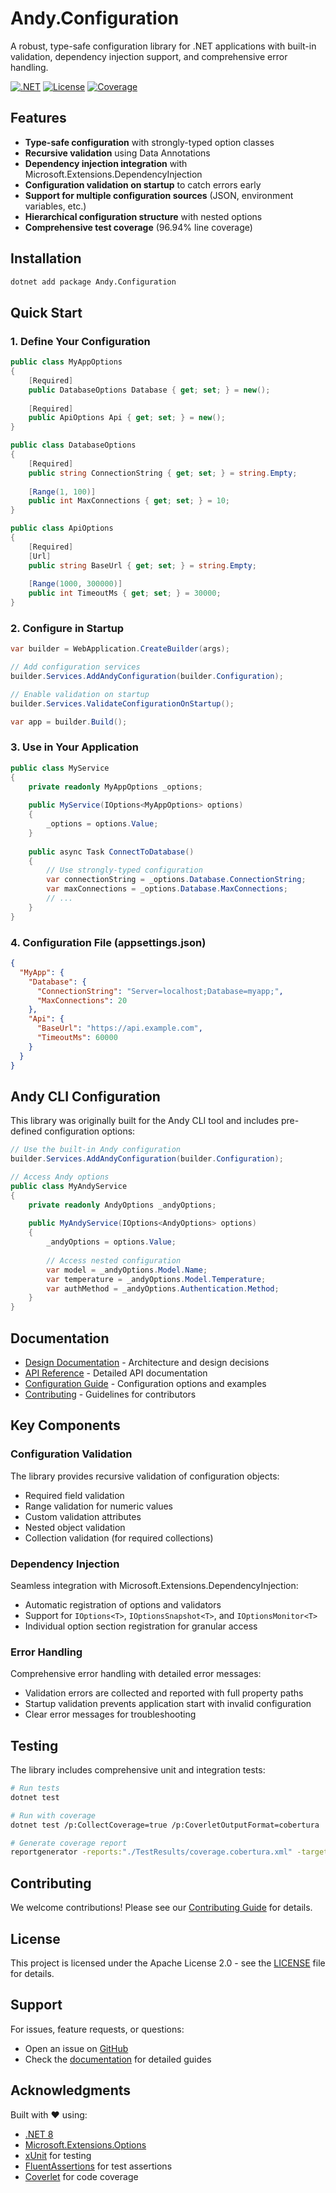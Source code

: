 # Andy.Configuration

A robust, type-safe configuration library for .NET applications with built-in validation, dependency injection support, and comprehensive error handling.

[![.NET](https://img.shields.io/badge/.NET-8.0-512BD4)](https://dotnet.microsoft.com)
[![License](https://img.shields.io/badge/License-Apache%202.0-blue.svg)](LICENSE)
[![Coverage](https://img.shields.io/badge/Coverage-96.94%25-brightgreen.svg)](https://github.com/rivoli-ai/andy-configuration)

## Features

- **Type-safe configuration** with strongly-typed option classes
- **Recursive validation** using Data Annotations
- **Dependency injection integration** with Microsoft.Extensions.DependencyInjection
- **Configuration validation on startup** to catch errors early
- **Support for multiple configuration sources** (JSON, environment variables, etc.)
- **Hierarchical configuration structure** with nested options
- **Comprehensive test coverage** (96.94% line coverage)

## Installation

```bash
dotnet add package Andy.Configuration
```

## Quick Start

### 1. Define Your Configuration

```csharp
public class MyAppOptions
{
    [Required]
    public DatabaseOptions Database { get; set; } = new();
    
    [Required]
    public ApiOptions Api { get; set; } = new();
}

public class DatabaseOptions
{
    [Required]
    public string ConnectionString { get; set; } = string.Empty;
    
    [Range(1, 100)]
    public int MaxConnections { get; set; } = 10;
}

public class ApiOptions
{
    [Required]
    [Url]
    public string BaseUrl { get; set; } = string.Empty;
    
    [Range(1000, 300000)]
    public int TimeoutMs { get; set; } = 30000;
}
```

### 2. Configure in Startup

```csharp
var builder = WebApplication.CreateBuilder(args);

// Add configuration services
builder.Services.AddAndyConfiguration(builder.Configuration);

// Enable validation on startup
builder.Services.ValidateConfigurationOnStartup();

var app = builder.Build();
```

### 3. Use in Your Application

```csharp
public class MyService
{
    private readonly MyAppOptions _options;
    
    public MyService(IOptions<MyAppOptions> options)
    {
        _options = options.Value;
    }
    
    public async Task ConnectToDatabase()
    {
        // Use strongly-typed configuration
        var connectionString = _options.Database.ConnectionString;
        var maxConnections = _options.Database.MaxConnections;
        // ...
    }
}
```

### 4. Configuration File (appsettings.json)

```json
{
  "MyApp": {
    "Database": {
      "ConnectionString": "Server=localhost;Database=myapp;",
      "MaxConnections": 20
    },
    "Api": {
      "BaseUrl": "https://api.example.com",
      "TimeoutMs": 60000
    }
  }
}
```

## Andy CLI Configuration

This library was originally built for the Andy CLI tool and includes pre-defined configuration options:

```csharp
// Use the built-in Andy configuration
builder.Services.AddAndyConfiguration(builder.Configuration);

// Access Andy options
public class MyAndyService
{
    private readonly AndyOptions _andyOptions;
    
    public MyAndyService(IOptions<AndyOptions> options)
    {
        _andyOptions = options.Value;
        
        // Access nested configuration
        var model = _andyOptions.Model.Name;
        var temperature = _andyOptions.Model.Temperature;
        var authMethod = _andyOptions.Authentication.Method;
    }
}
```

## Documentation

- [Design Documentation](docs/design.md) - Architecture and design decisions
- [API Reference](docs/api-reference.md) - Detailed API documentation
- [Configuration Guide](docs/configuration-guide.md) - Configuration options and examples
- [Contributing](docs/contributing.md) - Guidelines for contributors

## Key Components

### Configuration Validation

The library provides recursive validation of configuration objects:

- Required field validation
- Range validation for numeric values
- Custom validation attributes
- Nested object validation
- Collection validation (for required collections)

### Dependency Injection

Seamless integration with Microsoft.Extensions.DependencyInjection:

- Automatic registration of options and validators
- Support for `IOptions<T>`, `IOptionsSnapshot<T>`, and `IOptionsMonitor<T>`
- Individual option section registration for granular access

### Error Handling

Comprehensive error handling with detailed error messages:

- Validation errors are collected and reported with full property paths
- Startup validation prevents application start with invalid configuration
- Clear error messages for troubleshooting

## Testing

The library includes comprehensive unit and integration tests:

```bash
# Run tests
dotnet test

# Run with coverage
dotnet test /p:CollectCoverage=true /p:CoverletOutputFormat=cobertura

# Generate coverage report
reportgenerator -reports:"./TestResults/coverage.cobertura.xml" -targetdir:"CoverageReport" -reporttypes:Html
```

## Contributing

We welcome contributions! Please see our [Contributing Guide](docs/contributing.md) for details.

## License

This project is licensed under the Apache License 2.0 - see the [LICENSE](LICENSE) file for details.

## Support

For issues, feature requests, or questions:
- Open an issue on [GitHub](https://github.com/rivoli-ai/andy-configuration/issues)
- Check the [documentation](docs/) for detailed guides

## Acknowledgments

Built with ❤️ using:
- [.NET 8](https://dotnet.microsoft.com)
- [Microsoft.Extensions.Options](https://www.nuget.org/packages/Microsoft.Extensions.Options/)
- [xUnit](https://xunit.net/) for testing
- [FluentAssertions](https://fluentassertions.com/) for test assertions
- [Coverlet](https://github.com/coverlet-coverage/coverlet) for code coverage